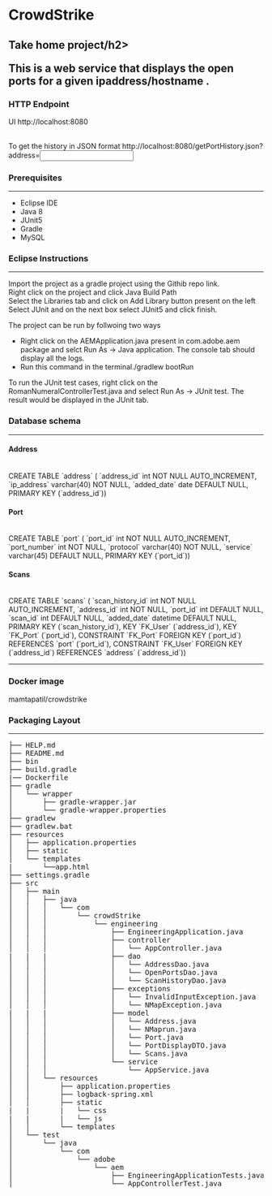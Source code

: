 # CrowdStrike

<h2>Take home project/h2>

This is a web service that displays the open ports for a given ipaddress/hostname .
<br>

<h3>HTTP Endpoint</h3>
  UI
http://localhost:8080
<br><br>

  To get the history in JSON format
  http://localhost:8080/getPortHistory.json?address=<input>

<h3>Prerequisites</h3>
<hr>

* Eclipse IDE
* Java 8
* JUnit5
* Gradle
* MySQL

<h3>Eclipse Instructions</h3>
<hr>

Import the project as a gradle project using the Githib repo link.<br> Right click on the project and click Java Build Path <br> Select the Libraries tab and click on Add Library button present on the left <br> Select JUnit and on the next box select JUnit5 and click finish.

The project can be run by follwoing two ways
* Right click on the AEMApplication.java present in com.adobe.aem package and selct Run As -> Java application. The console tab should display all the logs.
* Run this command in the terminal./gradlew bootRun

To run the JUnit test cases, right click on the RomanNumeralControllerTest.java and select Run As -> JUnit test. The result would be displayed in the JUnit tab.

<h3>Database schema</h3>
<hr>
  
 <h4> Address </h4> <br>
   CREATE TABLE `address` (
  `address_id` int NOT NULL AUTO_INCREMENT,
  `ip_address` varchar(40) NOT NULL,
  `added_date` date DEFAULT NULL,
  PRIMARY KEY (`address_id`))
   
  <h4> Port </h4> <br>
    CREATE TABLE `port` (
  `port_id` int NOT NULL AUTO_INCREMENT,
  `port_number` int NOT NULL,
  `protocol` varchar(40) NOT NULL,
  `service` varchar(45) DEFAULT NULL,
  PRIMARY KEY (`port_id`))
  
   <h4> Scans </h4> <br>
  CREATE TABLE `scans` (
  `scan_history_id` int NOT NULL AUTO_INCREMENT,
  `address_id` int NOT NULL,
  `port_id` int DEFAULT NULL,
  `scan_id` int DEFAULT NULL,
  `added_date` datetime DEFAULT NULL,
  PRIMARY KEY (`scan_history_id`),
  KEY `FK_User` (`address_id`),
  KEY `FK_Port` (`port_id`),
  CONSTRAINT `FK_Port` FOREIGN KEY (`port_id`) REFERENCES `port` (`port_id`),
  CONSTRAINT `FK_User` FOREIGN KEY (`address_id`) REFERENCES `address` (`address_id`))
  
<hr>
  
<h3>Docker image</h3>
mamtapatil/crowdstrike
  
<h3>Packaging Layout</h3>
<hr>
<pre>
├── HELP.md
├── README.md
├── bin
├── build.gradle
|── Dockerfile
├── gradle
│   └── wrapper
│       ├── gradle-wrapper.jar
│       └── gradle-wrapper.properties
├── gradlew
├── gradlew.bat
├── resources
│   ├── application.properties
│   ├── static
│   └── templates
|       └──app.html       
├── settings.gradle
├── src
│   ├── main
│   │   ├── java
│   │   │   └── com
│   │   │       └── crowdStrike
│   │   │           └── engineering
│   │   │               ├── EngineeringApplication.java
│   │   │               ├── controller
│   │   │               │   └── AppController.java
|   |   |               ├── dao
│   │   │               │   └── AddressDao.java
│   │   │               │   └── OpenPortsDao.java
│   │   │               │   └── ScanHistoryDao.java
│   │   │               ├── exceptions
│   │   │               │   └── InvalidInputException.java
│   │   │               │   └── NMapException.java
|   |   |               ├── model
│   │   │               │   └── Address.java
│   │   │               │   └── NMaprun.java
│   │   │               │   └── Port.java
│   │   │               │   └── PortDisplayDTO.java
│   │   │               │   └── Scans.java
│   │   │               └── service
│   │   │                   └── AppService.java
│   │   └── resources
│   │       ├── application.properties
│   │       ├── logback-spring.xml
│   │       ├── static
|   |       |   └── css
|   |       |   └── js
│   │       └── templates
│   └── test
│       └── java
│           └── com
│               └── adobe
│                   └── aem
│                       ├── EngineeringApplicationTests.java
│                       └── AppControllerTest.java
</pre>


